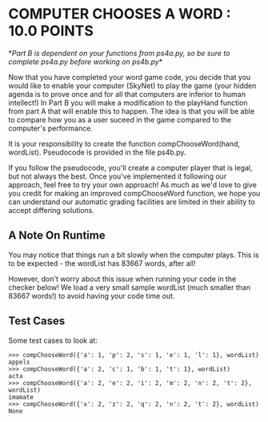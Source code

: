 COMPUTER CHOOSES A WORD : 10.0 POINTS
=====================================

\**Part B is dependent on your functions from ps4a.py, so be sure to complete ps4a.py before working on ps4b.py**

Now that you have completed your word game code, you decide that you would like to enable your computer (SkyNet) to play the game (your hidden agenda is to prove once and for all that computers are inferior to human intellect!) In Part B you will make a modification to the playHand function from part A that will enable this to happen. The idea is that you will be able to compare how you as a user suceed in the game compared to the computer's performance.

It is your responsibility to create the function compChooseWord(hand, wordList). Pseudocode is provided in the file ps4b.py.

If you follow the pseudocode, you'll create a computer player that is legal, but not always the best. Once you've implemented it following our approach, feel free to try your own approach! As much as we'd love to give you credit for making an improved compChooseWord function, we hope you can understand our automatic grading facilities are limited in their ability to accept differing solutions.

A Note On Runtime
-----------------

You may notice that things run a bit slowly when the computer plays. This is to be expected - the wordList has 83667 words, after all!

However, don't worry about this issue when running your code in the checker below! We load a very small sample wordList (much smaller than 83667 words!) to avoid having your code time out.

Test Cases
----------

Some test cases to look at:

    >>> compChooseWord({'a': 1, 'p': 2, 's': 1, 'e': 1, 'l': 1}, wordList)
    appels
    >>> compChooseWord({'a': 2, 'c': 1, 'b': 1, 't': 1}, wordList)
    acta
    >>> compChooseWord({'a': 2, 'e': 2, 'i': 2, 'm': 2, 'n': 2, 't': 2}, wordList)
    imamate
    >>> compChooseWord({'x': 2, 'z': 2, 'q': 2, 'n': 2, 't': 2}, wordList)
    None

